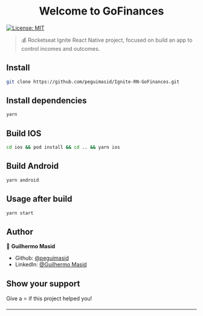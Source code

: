 <h1 align="center">Welcome to GoFinances</h1>
<p>
  <a href="#" target="_blank">
    <img alt="License: MIT" src="https://img.shields.io/badge/License-MIT-yellow.svg" />
  </a>
</p>

> 💰 Rocketseat Ignite React Native project, focused on build an app to control incomes and outcomes.

## Install

```sh
git clone https://github.com/peguimasid/Ignite-RN-GoFinances.git
```

## Install dependencies

```sh
yarn
```

## Build IOS

```sh
cd ios && pod install && cd .. && yarn ios
```

## Build Android

```sh
yarn android
```

## Usage after build

```sh
yarn start
```

## Author

👤 **Guilhermo Masid**

- Github: [@peguimasid](https://github.com/peguimasid)
- LinkedIn: [@Guilhermo Masid](https://www.linkedin.com/in/guilhermo-masid-494677b8/)

## Show your support

Give a ⭐️ if this project helped you!

---
